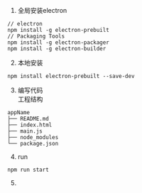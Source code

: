 1. 全局安装electron
```
// electron
npm install -g electron-prebuilt
// Packaging Tools  
npm install -g electron-packager  
npm install -g electron-builder
```

2. 本地安装
```
npm install electron-prebuilt --save-dev
```

3. 编写代码   
工程结构   
```
appName
├── README.md
├── index.html
├── main.js
├── node_modules
└── package.json
```

4. run
```
npm run start
```

5. 
